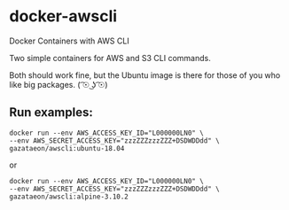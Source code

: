 # docker-awscli
Docker Containers with AWS CLI

Two simple containers for AWS and S3 CLI commands.

Both should work fine, but the Ubuntu image is there for those of you who like big packages. ( ͡☉ ͜ʖ ͡☉)

## Run examples:

```
docker run --env AWS_ACCESS_KEY_ID="L000000LN0" \
--env AWS_SECRET_ACCESS_KEY="zzzZZZzzzZZZ+DSDWDDdd" \
gazataeon/awscli:ubuntu-18.04
```

or

```
docker run --env AWS_ACCESS_KEY_ID="L000000LN0" \
--env AWS_SECRET_ACCESS_KEY="zzzZZZzzzZZZ+DSDWDDdd" \
gazataeon/awscli:alpine-3.10.2
```

